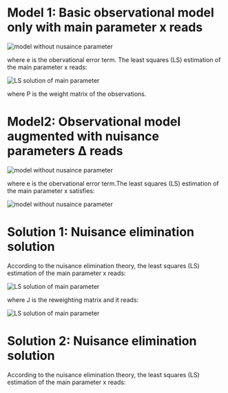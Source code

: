 Model 1: Basic observational model only with main parameter x reads
====================

![model without nusaince parameter](https://latex.codecogs.com/svg.image?L\text{=}A{{X}_{1}}+e)

where e is the obervational error term. The least squares (LS) estimation of the main parameter x reads:

![LS solution of main parameter](https://latex.codecogs.com/svg.image?{\mathbf{\hat{X}}}_{o}\mathbf{=}{{\left[{{\mathbf{A}}^{T}}P_{{{\varepsilon}_{L}}}^{{}}\mathbf{A}\right]}^{-1}}{{\mathbf{A}}^{T}}P_{{{\varepsilon}_{L}}}^{{}}\mathbf{L})

where P is the weight matrix of the observations.

Model2: Observational model augmented with nuisance parameters Δ reads
====================
![model without nusaince parameter](https://latex.codecogs.com/svg.image?L\text{=}A{{X}_{2}}+Z\Delta+e)

where e is the obervational error term.The least squares (LS) estimation of the main parameter x satisfies:

![model without nusaince parameter](https://latex.codecogs.com/svg.image?\begin{bmatrix}A^TP_{e_L}A&A^TP_{e_L}Z\\Z^TP_{e_L}A&Z^TP_{e_L}Z\\\end{bmatrix}=\begin{pmatrix}\hat{X_u}\\\hat{\Delta}\\\end{pmatrix}=\begin{bmatrix}A^TP_{e_L}L\\Z^TP_{e_L}L\end{bmatrix})

Solution 1: Nuisance elimination solution
====================
According to the nuisance elimination theory, the least squares (LS) estimation of the main parameter x reads:

![LS solution of main parameter](https://latex.codecogs.com/svg.image?{\mathbf{\hat{X}}}_{u}\mathbf{=}{{\left[{{\mathbf{A}}^{T}}J\mathbf{A}\right]}^{-1}}{{\mathbf{A}}^{T}}J\mathbf{L})

where J is the reweighting matrix and it reads:

![LS solution of main parameter](https://latex.codecogs.com/svg.image?J\text{=}\left[P_{{{\varepsilon}_{L}}}^{{}}-P_{{{\varepsilon}_{L}}}^{{}}Z{{({{Z}^{T}}P_{{{\varepsilon}_{L}}}^{{}}Z)}^{-1}}{{Z}^{T}}P_{{{\varepsilon}_{L}}}^{{}}\right])

Solution 2: Nuisance elimination solution
====================
According to the nuisance elimination theory, the least squares (LS) estimation of the main parameter x reads:
